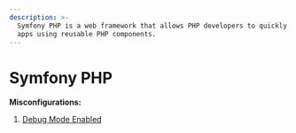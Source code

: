 ```yaml
---
description: >-
  Symfony PHP is a web framework that allows PHP developers to quickly build web
  apps using reusable PHP components.
---
```


# Symfony PHP

**Misconfigurations:**

1. [Debug Mode Enabled](symfony-profiler-enabled.md)
